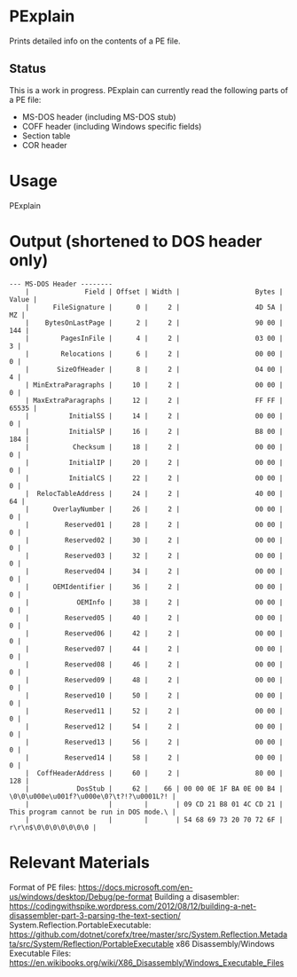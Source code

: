 # PExplain
Prints detailed info on the contents of a PE file.

## Status
This is a work in progress. PExplain can currently read the following parts of a PE file:
- MS-DOS header (including MS-DOS stub)
- COFF header (including Windows specific fields)
- Section table
- COR header

# Usage
PExplain <pathToPEFile>

# Output (shortened to DOS header only)
```
--- MS-DOS Header --------
    |              Field | Offset | Width |                   Bytes |                                    Value |
    |      FileSignature |      0 |     2 |                   4D 5A |                                       MZ |
    |    BytesOnLastPage |      2 |     2 |                   90 00 |                                      144 |
    |        PagesInFile |      4 |     2 |                   03 00 |                                        3 |
    |        Relocations |      6 |     2 |                   00 00 |                                        0 |
    |       SizeOfHeader |      8 |     2 |                   04 00 |                                        4 |
    | MinExtraParagraphs |     10 |     2 |                   00 00 |                                        0 |
    | MaxExtraParagraphs |     12 |     2 |                   FF FF |                                    65535 |
    |          InitialSS |     14 |     2 |                   00 00 |                                        0 |
    |          InitialSP |     16 |     2 |                   B8 00 |                                      184 |
    |           Checksum |     18 |     2 |                   00 00 |                                        0 |
    |          InitialIP |     20 |     2 |                   00 00 |                                        0 |
    |          InitialCS |     22 |     2 |                   00 00 |                                        0 |
    |  RelocTableAddress |     24 |     2 |                   40 00 |                                       64 |
    |      OverlayNumber |     26 |     2 |                   00 00 |                                        0 |
    |         Reserved01 |     28 |     2 |                   00 00 |                                        0 |
    |         Reserved02 |     30 |     2 |                   00 00 |                                        0 |
    |         Reserved03 |     32 |     2 |                   00 00 |                                        0 |
    |         Reserved04 |     34 |     2 |                   00 00 |                                        0 |
    |      OEMIdentifier |     36 |     2 |                   00 00 |                                        0 |
    |            OEMInfo |     38 |     2 |                   00 00 |                                        0 |
    |         Reserved05 |     40 |     2 |                   00 00 |                                        0 |
    |         Reserved06 |     42 |     2 |                   00 00 |                                        0 |
    |         Reserved07 |     44 |     2 |                   00 00 |                                        0 |
    |         Reserved08 |     46 |     2 |                   00 00 |                                        0 |
    |         Reserved09 |     48 |     2 |                   00 00 |                                        0 |
    |         Reserved10 |     50 |     2 |                   00 00 |                                        0 |
    |         Reserved11 |     52 |     2 |                   00 00 |                                        0 |
    |         Reserved12 |     54 |     2 |                   00 00 |                                        0 |
    |         Reserved13 |     56 |     2 |                   00 00 |                                        0 |
    |         Reserved14 |     58 |     2 |                   00 00 |                                        0 |
    |  CoffHeaderAddress |     60 |     2 |                   80 00 |                                      128 |
    |            DosStub |     62 |    66 | 00 00 0E 1F BA 0E 00 B4 | \0\0\u000e\u001f?\u000e\0?\t?!?\u0001L?! |
    |                    |        |       | 09 CD 21 B8 01 4C CD 21 | This program cannot be run in DOS mode.\ |
    |                    |        |       | 54 68 69 73 20 70 72 6F |                     r\r\n$\0\0\0\0\0\0\0 |
```

# Relevant Materials
Format of PE files: https://docs.microsoft.com/en-us/windows/desktop/Debug/pe-format
Building a disasembler: https://codingwithspike.wordpress.com/2012/08/12/building-a-net-disassembler-part-3-parsing-the-text-section/
System.Reflection.PortableExecutable: https://github.com/dotnet/corefx/tree/master/src/System.Reflection.Metadata/src/System/Reflection/PortableExecutable
x86 Disassembly/Windows Executable Files: https://en.wikibooks.org/wiki/X86_Disassembly/Windows_Executable_Files
